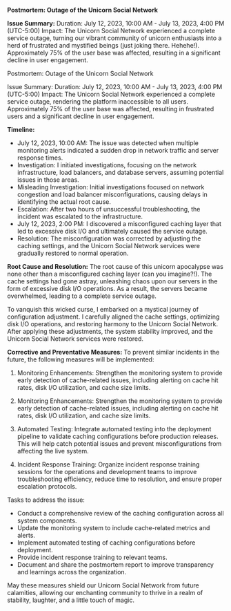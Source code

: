 **Postmortem: Outage of the Unicorn Social Network**

**Issue Summary:**
Duration: July 12, 2023, 10:00 AM - July 13, 2023, 4:00 PM (UTC-5:00)
Impact: The Unicorn Social Network experienced a complete service outage, turning our vibrant community of unicorn enthusiasts into a herd of frustrated and mystified beings (just joking there. Hehehe!). Approximately 75% of the user base was affected, resulting in a significant decline in user engagement.


Postmortem: Outage of the Unicorn Social Network

Issue Summary:
Duration: July 12, 2023, 10:00 AM - July 13, 2023, 4:00 PM (UTC-5:00)
Impact: The Unicorn Social Network experienced a complete service outage, rendering the platform inaccessible to all users. Approximately 75% of the user base was affected, resulting in frustrated users and a significant decline in user engagement.

**Timeline:**

- July 12, 2023, 10:00 AM: The issue was detected when multiple monitoring alerts indicated a sudden drop in network traffic and server response times.
- Investigation: I initiated investigations, focusing on the network infrastructure, load balancers, and database servers, assuming potential issues in those areas.
- Misleading Investigation: Initial investigations focused on network congestion and load balancer misconfigurations, causing delays in identifying the actual root cause.
- Escalation: After two hours of unsuccessful troubleshooting, the incident was escalated to the infrastructure.
- July 12, 2023, 2:00 PM: I discovered a misconfigured caching layer that led to excessive disk I/O and ultimately caused the service outage.
- Resolution: The misconfiguration was corrected by adjusting the caching settings, and the Unicorn Social Network services were gradually restored to normal operation.

**Root Cause and Resolution:**
The root cause of this unicorn apocalypse was none other than a misconfigured caching layer (can you imagine?!). The cache settings had gone astray, unleashing chaos upon our servers in the form of excessive disk I/O operations. As a result, the servers became overwhelmed, leading to a complete service outage.

To vanquish this wicked curse, I embarked on a mystical journey of configuration adjustment. I carefully aligned the cache settings, optimizing disk I/O operations, and restoring harmony to the Unicorn Social Network. After applying these adjustments, the system stability improved, and the Unicorn Social Network services were restored.

**Corrective and Preventative Measures:**
To prevent similar incidents in the future, the following measures will be implemented:

1. Monitoring Enhancements: Strengthen the monitoring system to provide early detection of cache-related issues, including alerting on cache hit rates, disk I/O utilization, and cache size limits.

2. Monitoring Enhancements: Strengthen the monitoring system to provide early detection of cache-related issues, including alerting on cache hit rates, disk I/O utilization, and cache size limits.

3. Automated Testing: Integrate automated testing into the deployment pipeline to validate caching configurations before production releases. This will help catch potential issues and prevent misconfigurations from affecting the live system.

4. Incident Response Training: Organize incident response training sessions for the operations and development teams to improve troubleshooting efficiency, reduce time to resolution, and ensure proper escalation protocols.

Tasks to address the issue:

- Conduct a comprehensive review of the caching configuration across all system components.
- Update the monitoring system to include cache-related metrics and alerts.
- Implement automated testing of caching configurations before deployment.
- Provide incident response training to relevant teams.
- Document and share the postmortem report to improve transparency and learnings across the organization.

May these measures shield our Unicorn Social Network from future calamities, allowing our enchanting community to thrive in a realm of stability, laughter, and a little touch of magic.
